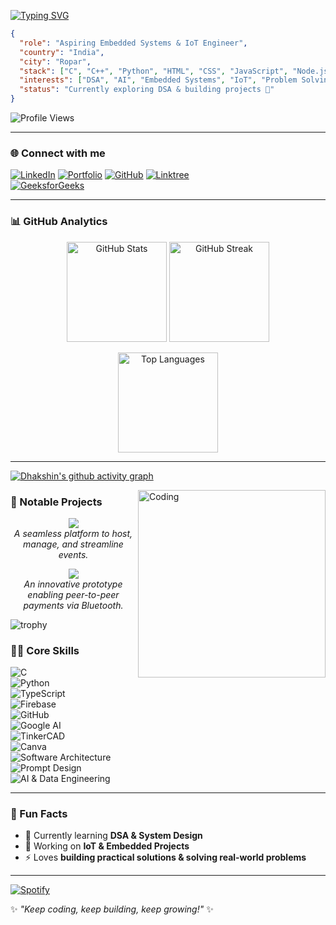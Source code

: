 [![Typing SVG](https://readme-typing-svg.herokuapp.com?font=Fira+Code&pause=1000&color=0CF700&width=435&lines=Hi%2C+I'm+Dhakshin+%F0%9F%91%8B;Embedded+Systems+%26+IoT+Enthusiast;Full+Stack+Web+Developer;DSA+Learner+%26+Problem+Solver)](https://git.io/typing-svg)




```json
{
  "role": "Aspiring Embedded Systems & IoT Engineer",
  "country": "India",
  "city": "Ropar",
  "stack": ["C", "C++", "Python", "HTML", "CSS", "JavaScript", "Node.js"],
  "interests": ["DSA", "AI", "Embedded Systems", "IoT", "Problem Solving"],
  "status": "Currently exploring DSA & building projects 🚀"
}
```
![Profile Views](https://komarev.com/ghpvc/?username=Dhakshin2007&color=blue&style=flat-square)

---

### 🌐 Connect with me  

[![LinkedIn](https://img.shields.io/badge/LinkedIn-0A66C2?style=for-the-badge&logo=linkedin&logoColor=white)](https://www.linkedin.com/in/dhakshinkotha/) 
[![Portfolio](https://img.shields.io/badge/Portfolio-000000?style=for-the-badge&logo=vercel&logoColor=white)](https://dhakshin-portfolio.vercel.app/) 
[![GitHub](https://img.shields.io/badge/GitHub-181717?style=for-the-badge&logo=github&logoColor=white)](https://github.com/Dhakshin2007) 
[![Linktree](https://img.shields.io/badge/Linktree-39E09B?style=for-the-badge&logo=linktree&logoColor=white)](https://linktr.ee/dhakshinkotha)  
[![GeeksforGeeks](https://img.shields.io/badge/GeeksforGeeks-0F9D58?style=for-the-badge&logo=geeksforgeeks&logoColor=white)](https://www.geeksforgeeks.org/user/kothadhakiw15)



---

### 📊 GitHub Analytics  

<p align="center">
  <img src="https://github-readme-stats.vercel.app/api?username=Dhakshin2007&show_icons=true&theme=dark" alt="GitHub Stats" height="160"/>
  <img src="https://github-readme-streak-stats.herokuapp.com/?user=Dhakshin2007&theme=dark" alt="GitHub Streak" height="160"/>
</p>

<p align="center">
  <img src="https://github-readme-stats.vercel.app/api/top-langs/?username=Dhakshin2007&layout=compact&theme=dark" alt="Top Languages" height="160"/>
</p>

---

[![Dhakshin's github activity graph](https://github-readme-activity-graph.vercel.app/graph?username=Dhakshin2007&theme=react-dark)](https://github.com/ashutosh00710/github-readme-activity-graph)



<img align="right" alt="Coding" width="300" src="https://media.giphy.com/media/qgQUggAC3Pfv687qPC/giphy.gif" />



### 🚀 Notable Projects  

<p align="center">
  <a href="https://qrgo-weld.vercel.app/">
    <img src="https://img.shields.io/badge/QrGo-Event%20Hosting%20%26%20Management-blue?style=for-the-badge&logo=vercel" />
  </a>
  <br/>
  <em>A seamless platform to host, manage, and streamline events.</em>
</p>

<p align="center">
  <a href="https://blepay.vercel.app/">
    <img src="https://img.shields.io/badge/BLE%20Pay-Bluetooth%20Payment%20Prototype-green?style=for-the-badge&logo=bluetooth" />
  </a>
  <br/>
  <em>An innovative prototype enabling peer-to-peer payments via Bluetooth.</em>
</p>


![trophy](https://github-profile-trophy.vercel.app/?username=Dhakshin2007&theme=darkhub&no-frame=true&margin-w=15)


### 🧑‍💻 Core Skills  

![C](https://img.shields.io/badge/C-00599C?style=for-the-badge&logo=c&logoColor=white)  
![Python](https://img.shields.io/badge/Python-3776AB?style=for-the-badge&logo=python&logoColor=white)  
![TypeScript](https://img.shields.io/badge/TypeScript-3178C6?style=for-the-badge&logo=typescript&logoColor=white)  
![Firebase](https://img.shields.io/badge/Firebase-FFCA28?style=for-the-badge&logo=firebase&logoColor=black)  
![GitHub](https://img.shields.io/badge/GitHub-181717?style=for-the-badge&logo=github)  
![Google AI](https://img.shields.io/badge/Google%20AI-4285F4?style=for-the-badge&logo=google&logoColor=white)  
![TinkerCAD](https://img.shields.io/badge/TinkerCAD-FF6F00?style=for-the-badge&logo=autodesk&logoColor=white)  
![Canva](https://img.shields.io/badge/Canva-00C4CC?style=for-the-badge&logo=canva&logoColor=white)  
![Software Architecture](https://img.shields.io/badge/Software%20Architecture-FF5733?style=for-the-badge)  
![Prompt Design](https://img.shields.io/badge/Prompt%20Design-6C63FF?style=for-the-badge)  
![AI & Data Engineering](https://img.shields.io/badge/AI%20%26%20Data%20Engineering-2E7D32?style=for-the-badge)  


---

### 🚀 Fun Facts  
- 🌱 Currently learning **DSA & System Design**  
- 🔭 Working on **IoT & Embedded Projects**  
- ⚡ Loves **building practical solutions & solving real-world problems**  

---

[![Spotify](https://novatorem.vercel.app/api/spotify)](https://open.spotify.com/user/31zrgc7ruynmmrpnmtsxr7b4a73e)



✨ *"Keep coding, keep building, keep growing!"* ✨  

